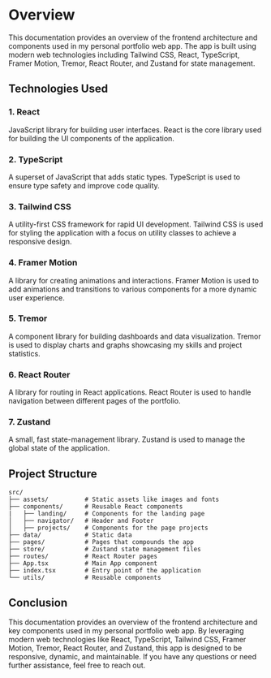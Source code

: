 # Overview

This documentation provides an overview of the frontend architecture and components used in my personal portfolio web app. The app is built using modern web technologies including Tailwind CSS, React, TypeScript, Framer Motion, Tremor, React Router, and Zustand for state management.

## Technologies Used

### 1. React

JavaScript library for building user interfaces. React is the core library used for building the UI components of the application.

### 2. TypeScript

A superset of JavaScript that adds static types. TypeScript is used to ensure type safety and improve code quality.

### 3. Tailwind CSS

A utility-first CSS framework for rapid UI development. Tailwind CSS is used for styling the application with a focus on utility classes to achieve a responsive design.

### 4. Framer Motion

A library for creating animations and interactions. Framer Motion is used to add animations and transitions to various components for a more dynamic user experience.

### 5. Tremor

A component library for building dashboards and data visualization. Tremor is used to display charts and graphs showcasing my skills and project statistics.

### 6. React Router

A library for routing in React applications. React Router is used to handle navigation between different pages of the portfolio.

### 7. Zustand

A small, fast state-management library. Zustand is used to manage the global state of the application.

## Project Structure

```
src/
├── assets/          # Static assets like images and fonts
├── components/      # Reusable React components
|   ├── landing/     # Components for the landing page
│   ├── navigator/   # Header and Footer
│   ├── projects/    # Components for the page projects
├── data/            # Static data
├── pages/           # Pages that compounds the app
├── store/           # Zustand state management files
├── routes/          # React Router pages
├── App.tsx          # Main App component
├── index.tsx        # Entry point of the application
└── utils/           # Reusable components

```

## Conclusion

This documentation provides an overview of the frontend architecture and key components used in my personal portfolio web app. By leveraging modern web technologies like React, TypeScript, Tailwind CSS, Framer Motion, Tremor, React Router, and Zustand, this app is designed to be responsive, dynamic, and maintainable. If you have any questions or need further assistance, feel free to reach out.
